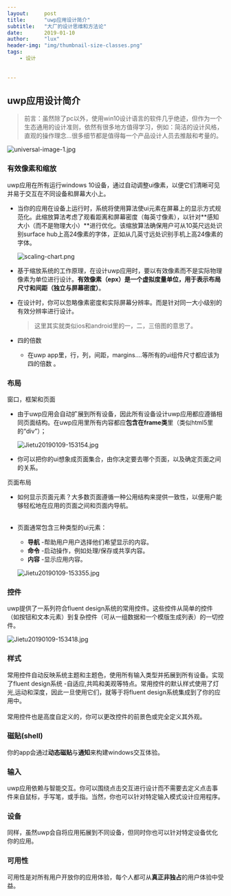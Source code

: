 ```yaml
---
layout:     post
title:      "uwp应用设计简介"
subtitle:   "大厂的设计思维和方法论"
date:       2019-01-10
author:     "lux"
header-img: "img/thumbnail-size-classes.png"
tags:
    - 设计
    
    
---
```


## uwp应用设计简介
> 前言：虽然除了pc以外，使用win10设计语言的软件几乎绝迹，但作为一个生态通用的设计准则，依然有很多地方值得学习，例如：简洁的设计风格，直观的操作理念...很多细节都是值得每一个产品设计人员去推敲和考量的。
 
 ![universal-image-1.jpg](https://i.loli.net/2019/01/09/5c35a1a71544f.jpg)


### 有效像素和缩放


uwp应用在所有运行windows 10设备，通过自动调整ui像素，以便它们清晰可见并易于交互在不同设备和屏幕大小上。
    
* 当你的应用在设备上运行时，系统将使用算法使ui元素在屏幕上的显示方式规范化。此缩放算法考虑了观看距离和屏幕密度（每英寸像素），以针对**感知大小（而不是物理大小）**进行优化。该缩放算法确保用户可从10英尺远处识别surface hub上高24像素的字体，正如从几英寸远处识别手机上高24像素的字体。

    
    ![scaling-chart.png](https://i.loli.net/2019/01/09/5c35a21aba3b0.png)
    

* 基于缩放系统的工作原理，在设计uwp应用时，要以有效像素而不是实际物理像素为单位进行设计。**有效像素（epx）是一个虚拟度量单位，用于表示布局尺寸和间距（独立与屏幕密度）**。


* 在设计时，你可以忽略像素密度和实际屏幕分辨率。而是针对同一大小级别的有效分辨率进行设计。
   
    > 这里其实就类似ios和android里的一，二，三倍图的意思了。
        
* 四的倍数
    - 在uwp app里，行，列，间距，margins....等所有的ui组件尺寸都应该为四的倍数 。
    
### 布局
 窗口，框架和页面


*  由于uwp应用会自动扩展到所有设备，因此所有设备设计uwp应用都应遵循相同页面结构。在uwp应用里所有内容都应**包含在frame类**里（类似html5里的“div”）；

    
    ![Jietu20190109-153154.jpg](https://i.loli.net/2019/01/09/5c35a43a5c2a3.jpg)
   
*  你可以把你的ui想象成页面集合，由你决定要去哪个页面，以及确定页面之间的关系。
    

 页面布局


* 如何显示页面元素？大多数页面遵循一种公用结构来提供一致性，以便用户能够轻松地在应用的页面之间和页面内导航。<br><br>


* 页面通常包含三种类型的ui元素：
        

    - **导航** -帮助用户用户选择他们希望显示的内容。
    - **命令** -启动操作，例如处理/保存或共享内容。
    - **内容** -显示应用内容。

    ![Jietu20190109-153355.jpg](https://i.loli.net/2019/01/09/5c35a43a7c014.jpg)
        
### 控件
 uwp提供了一系列符合fluent design系统的常用控件。这些控件从简单的控件（如按钮和文本元素）到复杂控件（可从一组数据和一个模版生成列表）的一切控件。


![Jietu20190109-153418.jpg](https://i.loli.net/2019/01/09/5c35a43a88d4e.jpg)

### 样式
 常用控件自动反映系统主题和主题色，使用所有输入类型并拓展到所有设备。实现了fluent design系统 -自适应,共鸣和美观等特点。常用控件的默认样式使用了灯光,运动和深度，因此一旦使用它们，就等于将fluent design系统集成到了你的应用中。<br><br>常用控件也是高度自定义的，你可以更改控件的前景色或完全定义其外观。

### 磁贴(shell)
 你的app会通过**动态磁贴**与**通知**来构建windows交互体验。

### 输入
 uwp应用依赖与智能交互。你可以围绕点击交互进行设计而不需要去定义点击事件来自鼠标，手写笔，或手指。当然，你也可以针对特定输入模式设计应用程序。

### 设备
  同样，虽然uwp会自将应用拓展到不同设备，但同时你也可以针对特定设备优化你的应用。
 
### 可用性
  可用性是对所有用户开放你的应用体验，每个人都可从**真正非独占**的用户体验中受益。
    